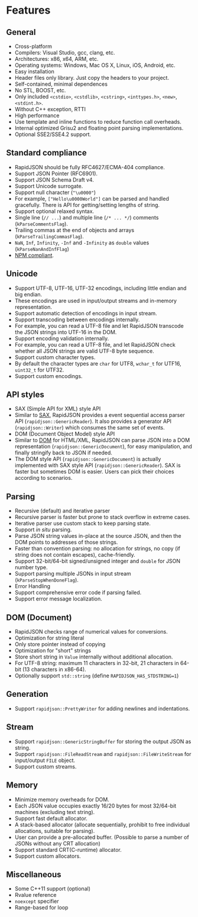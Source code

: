 # Features

## General

* Cross-platform
 * Compilers: Visual Studio, gcc, clang, etc.
 * Architectures: x86, x64, ARM, etc.
 * Operating systems: Windows, Mac OS X, Linux, iOS, Android, etc.
* Easy installation
 * Header files only library. Just copy the headers to your project.
* Self-contained, minimal dependences
 * No STL, BOOST, etc.
 * Only included `<cstdio>`, `<cstdlib>`, `<cstring>`, `<inttypes.h>`, `<new>`, `<stdint.h>`. 
* Without C++ exception, RTTI
* High performance
 * Use template and inline functions to reduce function call overheads.
 * Internal optimized Grisu2 and floating point parsing implementations.
 * Optional SSE2/SSE4.2 support.

## Standard compliance

* RapidJSON should be fully RFC4627/ECMA-404 compliance.
* Support JSON Pointer (RFC6901).
* Support JSON Schema Draft v4.
* Support Unicode surrogate.
* Support null character (`"\u0000"`)
 * For example, `["Hello\u0000World"]` can be parsed and handled gracefully. There is API for getting/setting lengths of string.
* Support optional relaxed syntax.
 * Single line (`// ...`) and multiple line (`/* ... */`) comments (`kParseCommentsFlag`). 
 * Trailing commas at the end of objects and arrays (`kParseTrailingCommasFlag`).
 * `NaN`, `Inf`, `Infinity`, `-Inf` and `-Infinity` as `double` values (`kParseNanAndInfFlag`)
* [NPM compliant](http://github.com/Tencent/rapidjson/blob/master/docs/npm.md).

## Unicode

* Support UTF-8, UTF-16, UTF-32 encodings, including little endian and big endian.
 * These encodings are used in input/output streams and in-memory representation.
* Support automatic detection of encodings in input stream.
* Support transcoding between encodings internally.
 * For example, you can read a UTF-8 file and let RapidJSON transcode the JSON strings into UTF-16 in the DOM.
* Support encoding validation internally.
 * For example, you can read a UTF-8 file, and let RapidJSON check whether all JSON strings are valid UTF-8 byte sequence.
* Support custom character types.
 * By default the character types are `char` for UTF8, `wchar_t` for UTF16, `uint32_t` for UTF32.
* Support custom encodings.

## API styles

* SAX (Simple API for XML) style API
 * Similar to [SAX](http://en.wikipedia.org/wiki/Simple_API_for_XML), RapidJSON provides a event sequential access parser API (`rapidjson::GenericReader`). It also provides a generator API (`rapidjson::Writer`) which consumes the same set of events.
* DOM (Document Object Model) style API
 * Similar to [DOM](http://en.wikipedia.org/wiki/Document_Object_Model) for HTML/XML, RapidJSON can parse JSON into a DOM representation (`rapidjson::GenericDocument`), for easy manipulation, and finally stringify back to JSON if needed.
 * The DOM style API (`rapidjson::GenericDocument`) is actually implemented with SAX style API (`rapidjson::GenericReader`). SAX is faster but sometimes DOM is easier. Users can pick their choices according to scenarios.

## Parsing

* Recursive (default) and iterative parser
 * Recursive parser is faster but prone to stack overflow in extreme cases.
 * Iterative parser use custom stack to keep parsing state.
* Support *in situ* parsing.
 * Parse JSON string values in-place at the source JSON, and then the DOM points to addresses of those strings.
 * Faster than convention parsing: no allocation for strings, no copy (if string does not contain escapes), cache-friendly.
* Support 32-bit/64-bit signed/unsigned integer and `double` for JSON number type.
* Support parsing multiple JSONs in input stream (`kParseStopWhenDoneFlag`).
* Error Handling
 * Support comprehensive error code if parsing failed.
 * Support error message localization.

## DOM (Document)

* RapidJSON checks range of numerical values for conversions.
* Optimization for string literal
 * Only store pointer instead of copying
* Optimization for "short" strings
 * Store short string in `Value` internally without additional allocation.
 * For UTF-8 string: maximum 11 characters in 32-bit, 21 characters in 64-bit (13 characters in x86-64).
* Optionally support `std::string` (define `RAPIDJSON_HAS_STDSTRING=1`)

## Generation

* Support `rapidjson::PrettyWriter` for adding newlines and indentations.

## Stream

* Support `rapidjson::GenericStringBuffer` for storing the output JSON as string.
* Support `rapidjson::FileReadStream` and `rapidjson::FileWriteStream` for input/output `FILE` object.
* Support custom streams.

## Memory

* Minimize memory overheads for DOM.
 * Each JSON value occupies exactly 16/20 bytes for most 32/64-bit machines (excluding text string).
* Support fast default allocator.
 * A stack-based allocator (allocate sequentially, prohibit to free individual allocations, suitable for parsing).
 * User can provide a pre-allocated buffer. (Possible to parse a number of JSONs without any CRT allocation)
* Support standard CRT(C-runtime) allocator.
* Support custom allocators.

## Miscellaneous

* Some C++11 support (optional)
 * Rvalue reference
 * `noexcept` specifier
 * Range-based for loop
